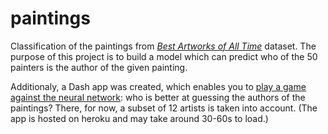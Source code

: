 # paintings
Classification of the paintings from [*Best Artworks of All Time*](https://www.kaggle.com/ikarus777/best-artworks-of-all-time) dataset. The purpose of this project is to build a model which can predict who of the 50 painters is the author of the given painting.

Additionaly, a Dash app was created, which enables you to [play a game against the neural network](https://who-painted-that.herokuapp.com/): who is better at guessing the authors of the paintings? There, for now, a subset of 12 artists is taken into account. (The app is hosted on heroku and may take around 30-60s to load.)
